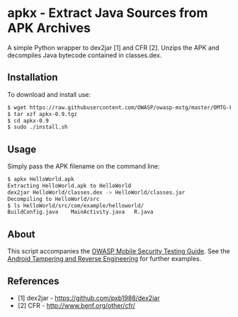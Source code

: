 # apkx - Extract Java Sources from APK Archives

A simple Python wrapper to dex2jar [1] and CFR [2]. Unzips the APK and decompiles Java bytecode contained in classes.dex.

## Installation

To download and install use:

```bash
$ wget https://raw.githubusercontent.com/OWASP/owasp-mstg/master/OMTG-Files/Download/apkx-0.9.tgz
$ tar xzf apkx-0.9.tgz
$ cd apkx-0.9
$ sudo ./install.sh
```

## Usage

Simply pass the APK filename on the command line:

```bash
$ apkx HelloWorld.apk 
Extracting HelloWorld.apk to HelloWorld
dex2jar HelloWorld/classes.dex -> HelloWorld/classes.jar
Decompiling to HelloWorld/src
$ ls HelloWorld/src/com/example/helloworld/
BuildConfig.java	MainActivity.java	R.java
```

## About

This script accompanies the [OWASP Mobile Security Testing Guide](https://github.com/OWASP/owasp-mstg). See the [Android Tampering and Reverse Engineering](https://github.com/OWASP/owasp-mstg/blob/master/Document/0x05c-Reverse-Engineering-and-Tampering.md) for further examples.

## References

- [1] dex2jar - https://github.com/pxb1988/dex2jar
- [2] CFR - http://www.benf.org/other/cfr/
